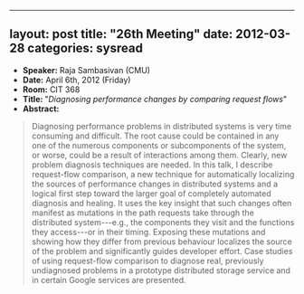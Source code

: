 
---
layout: post
title: "26th Meeting"
date: 2012-03-28
categories: sysread
---

<ul>
	<li><strong>Speaker:</strong> Raja Sambasivan (CMU)</li>
	<li><strong>Date:</strong> April 6th, 2012 (Friday)</li>
	<li><strong>Room:</strong> CIT 368</li>
	<li><strong>Title: </strong>"<em>Diagnosing performance changes by comparing request flows</em>"</li>
	<li><strong>Abstract:</strong></li>
</ul>
<blockquote>Diagnosing performance problems in distributed systems is very time consuming and difficult.  The root cause could be contained in any one of the numerous components or subcomponents of the system, or worse, could be a result of interactions among them.  Clearly, new problem diagnosis techniques are needed.  In this talk, I describe request-flow comparison, a new technique for automatically localizing the sources of performance changes in distributed systems and a logical first step toward the larger goal of completely automated diagnosis and healing.  It uses the key insight that such changes often manifest as mutations in the path requests take through the distributed system---e.g., the components they visit and the functions they access---or in their timing.  Exposing these mutations and showing how they differ from previous behaviour localizes the source of the problem and significantly guides developer effort.  Case studies of using request-flow comparison to diagnose real, previously undiagnosed problems in a prototype distributed storage service and in certain Google services are presented.</blockquote>
